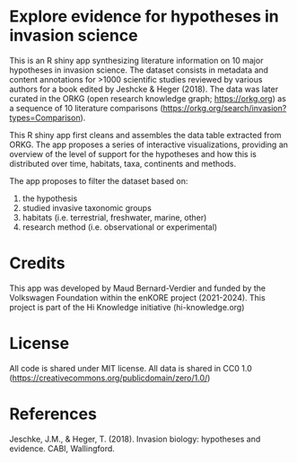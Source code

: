 # Explore evidence for hypotheses in invasion science

This is an R shiny app synthesizing literature information on 10 major hypotheses in invasion science. 
The dataset consists in metadata and content annotations for >1000 scientific studies reviewed by various authors for a book edited by Jeshcke & Heger (2018).
The data was later curated in the ORKG (open research knowledge graph; https://orkg.org) as a sequence of 10 literature comparisons (https://orkg.org/search/invasion?types=Comparison).

This R shiny app first cleans and assembles the data table extracted from ORKG. The app proposes a series of interactive visualizations, providing an overview of the level of support for the hypotheses and how this is distributed over time, habitats, taxa, continents and methods. 

The app proposes to filter the dataset based on:
1) the hypothesis
2) studied invasive taxonomic groups
3) habitats (i.e. terrestrial, freshwater, marine, other)
4) research method (i.e. observational or experimental)

# Credits
This app was developed by Maud Bernard-Verdier and funded by the Volkswagen Foundation within the enKORE project (2021-2024).
This project is part of the Hi Knowledge initiative (hi-knowledge.org)

# License
All code is shared under MIT license. 
All data is shared in CC0 1.0 (https://creativecommons.org/publicdomain/zero/1.0/)

# References
Jeschke, J.M., & Heger, T. (2018). Invasion biology: hypotheses and evidence. CABI, Wallingford.
